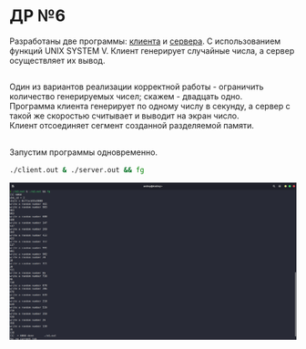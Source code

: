 # ДР №6
Разработаны две программы: [клиента](client.c) и [сервера](server.c). С использованием функций UNIX SYSTEM V.
Клиент генерирует случайные числа, а сервер осуществляет их вывод.
##
Один из вариантов реализации корректной работы - ограничить количество генерируемых чисел; скажем - двадцать одно.\
Программа клиента генерирует по одному числу в секунду, а сервер с такой же скоростью считывает и выводит на экран число.\
Клиент отсоединяет сегмент созданной разделяемой памяти.
##
Запустим программы одновременно.
```bash
./client.out & ./server.out && fg
```
![screenshot](https://github.com/AndreyChizhovD/Operating-Systems/blob/9b3c08bb3bc9dc07a61ff308148e9bd9d5d326b0/hw6/one%20terminal%20window.png)
